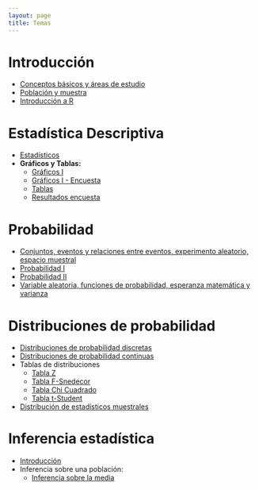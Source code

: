 ```yaml
---
layout: page
title: Temas
---
```


# Introducción
- [Conceptos básicos y áreas de estudio](/Temas/1_Introduccion.html)
- [Población y muestra](/Temas/2_PoblacionMuestra.pdf)
- [Introducción a R](/Temas/IntroR.pdf)

# Estadística Descriptiva 
- [Estadísticos](/Temas/3_Estadisticos.pdf)
- **Gráficos y Tablas:**
    - [Gráficos I](/Temas/04_Graficos.pdf)
    - [Gráficos I - Encuesta](/Temas/4_Graficos.html)   
    - [Tablas](/Temas/6_Tablas.html)
    - [Resultados encuesta](/Temas/Encuesta.csv)

# Probabilidad
- [Conjuntos, eventos y relaciones entre eventos, experimento aleatorio, espacio muestral](/Temas/7_IntroProbabilidad.pdf)
- [Probabilidad I](/Temas/8_Probabilidad.pdf)
- [Probabilidad II](/Temas/9_Probabilidad2.pdf)
- [Variable aleatoria, funciones de probabilidad, esperanza matemática y varianza](/Temas/10_VariableAleatoria.pdf)

# Distribuciones de probabilidad
- [Distribuciones de probabilidad discretas](/Temas/11_Discretas.pdf)
- [Distribuciones de probabilidad continuas](/Temas/12_Continuas.pdf)
- Tablas de distribuciones
    - [Tabla Z](/Temas/Z.pdf)
    - [Tabla F-Snedecor](/Temas/F.pdf)
    - [Tabla Chi Cuadrado](/Temas/Jicuadrado.pdf)
    - [Tabla t-Student](/Temas/t.pdf)
- [Distribución de estadísticos muestrales](/Temas/13_Inferencia_Mu.pdf)

# Inferencia estadística
- [Introducción](/Temas/14_Inferencia.pdf)
- Inferencia sobre una población:
    - [Inferencia sobre la media](/Temas/15_UnaPob.pdf)
